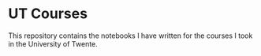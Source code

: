 # UT Courses

This repository contains the notebooks I have written for the courses I took in the University of Twente.

